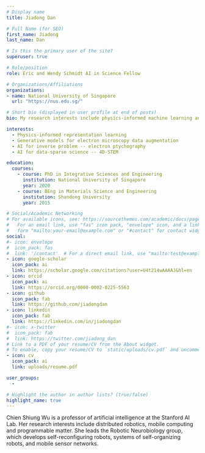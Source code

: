```yaml
---
# Display name
title: Jiadong Dan

# Full Name (for SEO)
first_name: Jiadong
last_name: Dan

# Is this the primary user of the site?
superuser: true

# Role/position
role: Eric and Wendy Schmidt AI in Science Fellow

# Organizations/Affiliations
organizations:
- name: National University of Singapore
  url: "https://nus.edu.sg/"

# Short bio (displayed in user profile at end of posts)
bio: My research interests include physics-informed machine learning and scanning transmission electron microscopy.

interests:
  - Physics-informed representation learning
  - Generative models for electron microscopy data augmentation
  - AI for inverse problem -- electron ptychography
  - AI for data-sparse science -- 4D-STEM

education:
  courses:
    - course: PhD in Integrative Sciences and Engineering
      institution: National University of Singapore
      year: 2020
    - course: BEng in Materials Science and Engineering
      institution: Shandong University
      year: 2015

# Social/Academic Networking
# For available icons, see: https://sourcethemes.com/academic/docs/page-builder/#icons
#   For an email link, use "fas" icon pack, "envelope" icon, and a link in the
#   form "mailto:your-email@example.com" or "#contact" for contact widget.
social:
#- icon: envelope
#  icon_pack: fas
#  link: '/contact'  # For a direct email link, use "mailto:test@example.org".
- icon: google-scholar
  icon_pack: ai
  link: https://scholar.google.com/citations?user=U4t214wAAAAJ&hl=en
- icon: orcid
  icon_pack: ai
  link: https://orcid.org/0000-0002-0225-5563
- icon: github
  icon_pack: fab
  link: https://github.com/jiadongdan
- icon: linkedin
  icon_pack: fab
  link: https://linkedin.com/in/jiadongdan
#- icon: x-twitter
#  icon_pack: fab
#  link: https://twitter.com/jiadong_dan
# Link to a PDF of your resume/CV from the About widget.
# To enable, copy your resume/CV to `static/uploads/cv.pdf` and uncomment the lines below.
- icon: cv
  icon_pack: ai
  link: uploads/resume.pdf

user_groups:
  - 

# Highlight the author in author lists? (true/false)
highlight_name: true
---
```

Chien Shiung Wu is a professor of artificial intelligence at the Stanford AI Lab. Her research interests include distributed robotics, mobile computing and programmable matter. She leads the Robotic Neurobiology group, which develops self-reconfiguring robots, systems of self-organizing robots, and mobile sensor networks.

